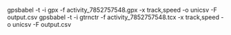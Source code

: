 gpsbabel -t -i gpx -f activity_7852757548.gpx  -x track,speed -o unicsv -F output.csv
gpsbabel -t -i gtrnctr -f activity_7852757548.tcx  -x track,speed -o unicsv -F output.csv
